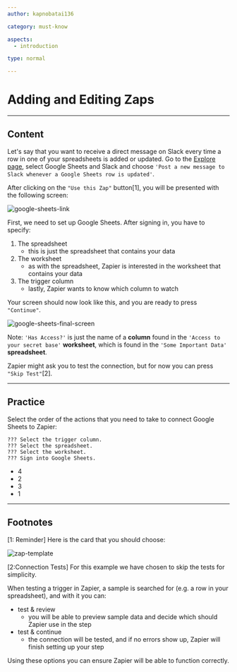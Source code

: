 ```yaml
---
author: kapnobatai136

category: must-know

aspects:
  - introduction

type: normal

---
```


# Adding and Editing Zaps

---
## Content

Let's say that you want to receive a direct message on Slack every time a row in one of your spreadsheets is added or updated. Go to the [Explore page](https://zapier.com/apps/integrations/), select Google Sheets and Slack and choose `'Post a new message to Slack whenever a Google Sheets row is updated'`.

After clicking on the `"Use this Zap"` button[1], you will be presented with the following screen:

![google-sheets-link](https://img.enkipro.com/52b49f072104e1b18500232348d02d18.png)

First, we need to set up Google Sheets. After signing in, you have to specify:
1. The spreadsheet
    - this is just the spreadsheet that contains your data
2. The worksheet
    - as with the spreadsheet, Zapier is interested in the worksheet that contains your data
3. The trigger column
    - lastly, Zapier wants to know which column to watch

Your screen should now look like this, and you are ready to press `"Continue"`.

![google-sheets-final-screen](https://img.enkipro.com/a7b9300b3f61a6227d6ea0331e474009.png)

Note: `'Has Access?'` is just the name of a **column** found in the `'Access to your secret base'` **worksheet**, which is found in the `'Some Important Data'` **spreadsheet**.

Zapier might ask you to test the connection, but for now you can press `"Skip Test"`[2].

---
## Practice

Select the order of the actions that you need to take to connect Google Sheets to Zapier:

```text
??? Select the trigger column.
??? Select the spreadsheet.
??? Select the worksheet.
??? Sign into Google Sheets.
```

* 4
* 2
* 3
* 1

---
## Footnotes

[1: Reminder]
Here is the card that you should choose:

![zap-template](https://img.enkipro.com/94e172b334be0795157a5caca03b61a0.png)

[2:Connection Tests]
For this example we have chosen to skip the tests for simplicity. 

When testing a trigger in Zapier, a sample is searched for (e.g. a row in your spreadsheet), and with it you can:
- test & review
  - you will be able to preview sample data and decide which should Zapier use in the step
- test & continue
  - the connection will be tested, and if no errors show up, Zapier will finish setting up your step

Using these options you can ensure Zapier will be able to function correctly.